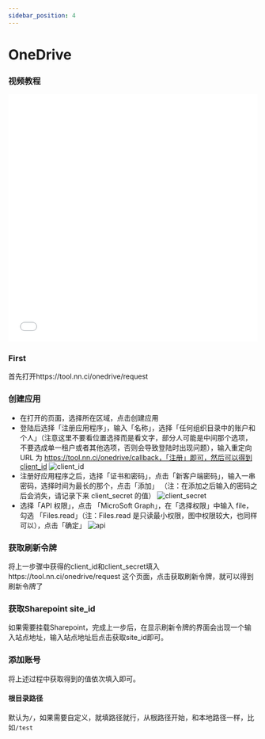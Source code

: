 ```yaml
---
sidebar_position: 4
---
```


# OneDrive

### 视频教程

<iframe src="//player.bilibili.com/player.html?aid=636185928&bvid=BV1Rb4y1E7NV&cid=499811348&page=1" scrolling="no" border="0" width="100%" height="500" frameborder="no" framespacing="0" allowfullscreen="true"> </iframe>

### First

首先打开https://tool.nn.ci/onedrive/request

### 创建应用
- 在打开的页面，选择所在区域，点击创建应用
- 登陆后选择「注册应用程序」，输入「名称」，选择「任何组织目录中的账户和个人」（注意这里不要看位置选择而是看文字，部分人可能是中间那个选项，不要选成单一租户或者其他选项，否则会导致登陆时出现问题），输入重定向 URL 为 https://tool.nn.ci/onedrive/callback，「注册」即可，然后可以得到client_id
  ![client_id](https://store.heytapimage.com/cdo-portal/feedback/202111/24/998aa05659a10e87b3f2161d844263f8.png)
- 注册好应用程序之后，选择「证书和密码」，点击「新客户端密码」，输入一串密码，选择时间为最长的那个，点击「添加」
（注：在添加之后输入的密码之后会消失，请记录下来 client_secret 的值）
  ![client_secret](https://store.heytapimage.com/cdo-portal/feedback/202111/24/a3c7b8fd2a6577ee62404ad054ebbe90.png)
- 选择「API 权限」，点击 「MicroSoft Graph」，在「选择权限」中输入 file，勾选 「Files.read」（注：Files.read 是只读最小权限，图中权限较大，也同样可以），点击「确定」
  ![api](https://store.heytapimage.com/cdo-portal/feedback/202111/24/15cf3a64994935cdda76185cc181fad1.png)
### 获取刷新令牌
将上一步骤中获得的client_id和client_secret填入https://tool.nn.ci/onedrive/request 这个页面，点击获取刷新令牌，就可以得到刷新令牌了

### 获取Sharepoint site_id
如果需要挂载Sharepoint，完成上一步后，在显示刷新令牌的界面会出现一个输入站点地址，输入站点地址后点击获取site_id即可。
### 添加账号
将上述过程中获取得到的值依次填入即可。
#### 根目录路径
默认为`/`，如果需要自定义，就填路径就行，从根路径开始，和本地路径一样，比如`/test`